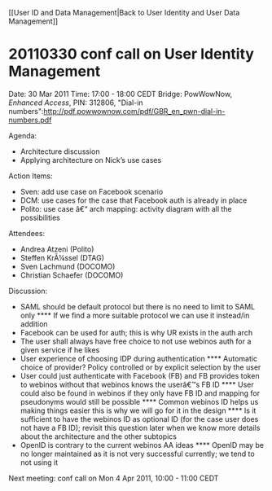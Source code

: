 [[User ID and Data Management|Back to User Identity and User Data Management]]

20110330 conf call on User Identity Management
==============================================

Date: 30 Mar 2011
Time: 17:00 - 18:00 CEDT
Bridge: PowWowNow, _Enhanced Access_, PIN: 312806, "Dial-in numbers":http://pdf.powwownow.com/pdf/GBR_en_pwn-dial-in-numbers.pdf

Agenda:
* Architecture discussion
* Applying architecture on Nick’s use cases

Action Items:
* Sven: add use case on Facebook scenario
* DCM: use cases for the case that Facebook auth is already in place
* Polito: use case â€“ arch mapping: activity diagram with all the possibilities

Attendees:
* Andrea Atzeni (Polito)
* Steffen KrÃ¼ssel (DTAG)
* Sven Lachmund (DOCOMO)
* Christian Schaefer (DOCOMO)

Discussion:
* SAML should be default protocol but there is no need to limit to SAML only
**** If we find a more suitable protocol we can use it instead/in addition
* Facebook can be used for auth; this is why UR exists in the auth arch
* The user shall always have free choice to not use webinos auth for a given service if he likes
* User experience of choosing IDP during authentication
**** Automatic choice of provider? Policy controlled or by explicit selection by the user
* User could just authenticate with Facebook (FB) and FB provides token to webinos without that webinos knows the userâ€™s FB ID
**** User could also be found in webinos if they only have FB ID and mapping for pseudonyms would still be possible
**** Common webinos ID helps us making things easier this is why we will go for it in the design
**** Is it sufficient to have the webinos ID as optional ID (for the case user does not have a FB ID); revisit this question later when we know more details about the architecture and the other subtopics
* OpenID is contrary to the current webinos AA ideas
**** OpenID may be no longer maintained as it is not very successful currently; we tend to not using it

Next meeting: conf call on Mon 4 Apr 2011, 10:00 - 11:00 CEDT

